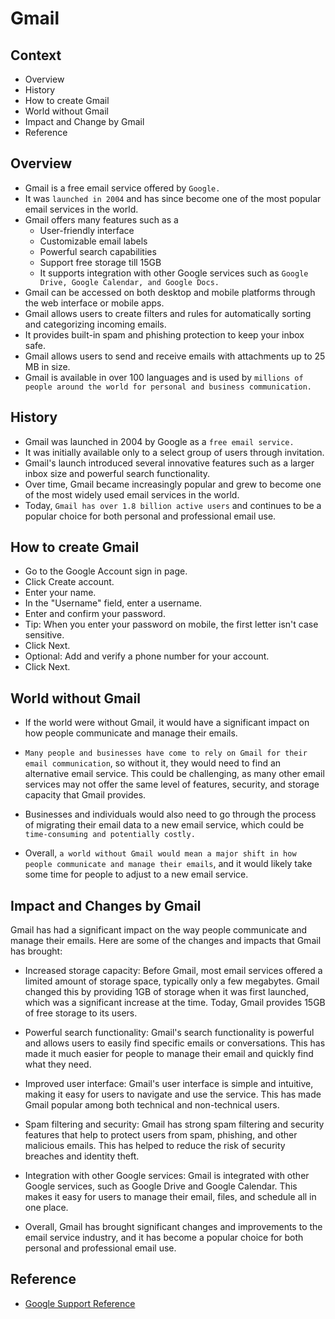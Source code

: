 # Gmail
## Context
  - Overview
  - History 
  - How to create Gmail 
  - World without Gmail
  - Impact and Change by Gmail
  - Reference 


## Overview
- Gmail is a free email service offered by `Google.`
- It was `launched in 2004` and has since become one of the most popular email services in the world.
- Gmail offers many features such as a 
   - User-friendly interface
  - Customizable email labels
  - Powerful search capabilities
  - Support free storage till 15GB
  - It supports integration with other Google services such as `Google Drive, Google Calendar, and Google Docs.`
- Gmail can be accessed on both desktop and mobile platforms through the web interface or mobile apps.
- Gmail allows users to create filters and rules for automatically sorting and categorizing incoming emails.
- It provides built-in spam and phishing protection to keep your inbox safe.
- Gmail allows users to send and receive emails with attachments up to 25 MB in size.
- Gmail is available in over 100 languages and is used by `millions of people around the world for personal and business communication.`


## History
   - Gmail was launched in 2004 by Google as a `free email service.`
   - It was initially available only to a select group of users through invitation.
   - Gmail's launch introduced several innovative features such as a larger inbox size and powerful search functionality.
   -  Over time, Gmail became increasingly popular and grew to become one of the most widely used email services in the world.
   -  Today, `Gmail has over 1.8 billion active users` and continues to be a popular choice for both personal and professional email use.


## How to create Gmail
- Go to the Google Account sign in page.
- Click Create account.
- Enter your name.
- In the "Username" field, enter a username.
- Enter and confirm your password.
- Tip: When you enter your password on mobile, the first letter isn't case sensitive.
- Click Next.
- Optional: Add and verify a phone number for your account.
- Click Next.


## World without Gmail 
 - If the world were without Gmail, it would have a significant impact on how people communicate and manage their emails.

 - `Many people and businesses have come to rely on Gmail for their email communication`, so without it, they would need to find an alternative email service. This could be challenging, as many other email services may not offer the same level of features, security, and storage capacity that Gmail provides.

 - Businesses and individuals would also need to go through the process of migrating their email data to a new email service, which could be `time-consuming and potentially costly.`

 - Overall, `a world without Gmail would mean a major shift in how people communicate and manage their emails`, and it would likely take some time for people to adjust to a new email service.
 
 
## Impact and Changes by Gmail
Gmail has had a significant impact on the way people communicate and manage their emails. Here are some of the changes and impacts that Gmail has brought:

 - Increased storage capacity: Before Gmail, most email services offered a limited amount of storage space, typically only a few megabytes. Gmail changed this by providing 1GB of storage when it was first launched, which was a significant increase at the time. Today, Gmail provides 15GB of free storage to its users.

 - Powerful search functionality: Gmail's search functionality is powerful and allows users to easily find specific emails or conversations. This has made it much easier for people to manage their email and quickly find what they need.

 - Improved user interface: Gmail's user interface is simple and intuitive, making it easy for users to navigate and use the service. This has made Gmail popular among both technical and non-technical users.

 - Spam filtering and security: Gmail has strong spam filtering and security features that help to protect users from spam, phishing, and other malicious emails. This has helped to reduce the risk of security breaches and identity theft.

 - Integration with other Google services: Gmail is integrated with other Google services, such as Google Drive and Google Calendar. This makes it easy for users to manage their email, files, and schedule all in one place.

 - Overall, Gmail has brought significant changes and improvements to the email service industry, and it has become a popular choice for both personal and professional email use.
 

## Reference
- [Google Support Reference](https://support.google.com/accounts/answer/27441?hl=en)
